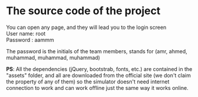 # The source code of the project
You can open any page, and they will lead you to the login screen  
User name: root  
Password : aammm  

The password is the initials of the team members, stands for (amr, ahmed, muhammad, muhammad, muhammad)

**PS**: All the dependencies (jQuery, bootstrab, fonts, etc.) are contained in the "assets" folder, and all are downloaded from the official site (we don't claim the property of any of them) so the simulator doesn't need internet connection to work and can work offline just the same way it works online.
